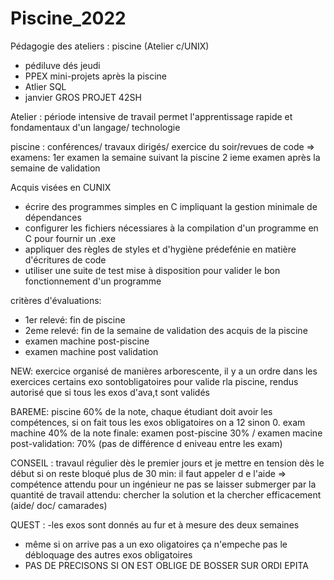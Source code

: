 # Piscine_2022

Pédagogie  des ateliers : piscine (Atelier c/UNIX) 
- pédiluve dés jeudi 
- PPEX mini-projets après la piscine 
- Atlier SQL 
- janvier GROS PROJET 42SH

Atelier : période intensive de travail 
permet l'apprentissage rapide et fondamentaux d'un langage/ technologie

piscine : conférences/ travaux dirigés/ exercice du soir/revues de code 
=> examens: 1er examen la semaine suivant la piscine 
2 ieme examen après la semaine de validation 

Acquis visées en CUNIX 
- écrire des programmes simples en C impliquant la gestion minimale de dépendances 
- configurer les fichiers nécessiares à la compilation d'un programme en C pour fournir un .exe
- appliquer des règles de styles et d'hygiène prédefénie en matière d'écritures de code 
- utiliser une suite de test mise à disposition pour valider le bon fonctionnement d'un programme 

critères d'évaluations: 
- 1er relevé: fin de piscine 
- 2eme relevé: fin de la semaine de validation des acquis de la piscine 
- examen machine post-piscine 
- examen machine post validation 

NEW: exercice organisé de manières arborescente, il y a un ordre dans les exercices 
certains exo sontobligatoires pour valide rla piscine, rendus autorisé que si tous les exos d'ava,t sont validés 

BAREME: piscine 60% de la note, chaque étudiant doit avoir les compétences, si on fait tous les exos obligatoires on a 12 sinon 0.
exam machine 40% de la note finale: examen post-piscine 30% / examen macine post-validation: 70%
(pas de différence d eniveau entre les exam)

CONSEIL : travaul régulier dès le premier jours et je mettre en tension dès le début
si on reste bloqué plus de 30 min: il faut appeler d e l'aide 
=> compétence attendu pour un ingénieur 
ne pas se laisser submerger par la quantité de travail
attendu:  chercher la solution et la chercher efficacement (aide/ doc/ camarades) 

QUEST	: 
-les exos sont donnés au fur et à mesure des deux semaines 
- même si on arrive pas a un exo oligatoires ça n'empeche pas le débloquage des autres exos obligatoires 
- PAS DE PRECISONS SI ON EST OBLIGE DE BOSSER SUR ORDI EPITA 
